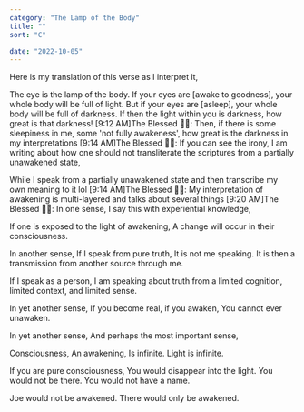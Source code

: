 ```yaml
---
category: "The Lamp of the Body" 
title: ""
sort: "C" 

date: "2022-10-05"
---
```

Here is my translation of this verse as I interpret it, 

The eye is the lamp of the body. If your eyes are [awake to goodness], your whole body will be full of light.
 But if your eyes are [asleep], your whole body will be full of darkness.
 If then the light within you is darkness, how great is that darkness! 
[9:12 AM]The Blessed 🧞✨: Then, if there is some sleepiness in me, some 'not fully awakeness', 
how great is the darkness in my interpretations
[9:14 AM]The Blessed 🧞✨: If you can see the irony, 
I am writing about how one should not transliterate the scriptures from a partially unawakened state, 

While I speak from a partially unawakened state and then transcribe my own meaning to it lol
[9:14 AM]The Blessed 🧞✨: My interpretation of awakening is multi-layered and talks about several things
[9:20 AM]The Blessed 🧞✨: In one sense, I say this with experiential knowledge, 

If one is exposed to the light of awakening, 
A change will occur in their consciousness. 

In another sense, 
If I speak from pure truth, 
It is not me speaking. 
It is then a transmission from another source through me. 

If I speak as a person, I am speaking about truth from a limited cognition, limited context, and limited sense. 

In yet another sense, 
If you become real, if you awaken, 
You cannot ever unawaken.

In yet another sense, 
And perhaps the most important sense, 

Consciousness, 
An awakening, 
Is infinite. 
Light is infinite. 

If you are pure consciousness, 
You would disappear into the light. 
You would not be there. 
You would not have a name. 

Joe would not be awakened. 
There would only be awakened.